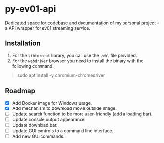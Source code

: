 # py-ev01-api
Dedicated space for codebase and documentation of my personal project - a API wrapper for ev01 streaming service.

## Installation
1. For the `libtorrent` library, you can use the `.whl` file provided.
2. For the `webdriver` browser you need to install the binary with the following command.
> sudo apt install -y chromium-chromedriver

## Roadmap
- [X] Add Docker image for Windows usage.
- [X] Add mechanism to download movie outside image.
- [ ] Update search function to be more user-friendly (add a loading bar).
- [ ] Update console output appearance.
- [ ] Update download bar.
- [ ] Update GUI controls to a command line interface.
- [ ] Add new GUI commands.
